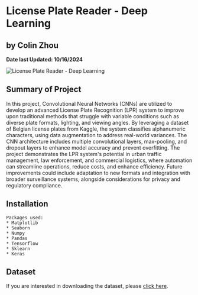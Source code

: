 # License Plate Reader - Deep Learning

## by Colin Zhou

**Date last Updated: 10/16/2024**

![License Plate Reader - Deep Learning](https://private-user-images.githubusercontent.com/125409693/377292152-3f908c22-290d-4ed5-8864-90f204b76f93.jpg?jwt=eyJhbGciOiJIUzI1NiIsInR5cCI6IkpXVCJ9.eyJpc3MiOiJnaXRodWIuY29tIiwiYXVkIjoicmF3LmdpdGh1YnVzZXJjb250ZW50LmNvbSIsImtleSI6ImtleTUiLCJleHAiOjE3MjkxMzQ1MDQsIm5iZiI6MTcyOTEzNDIwNCwicGF0aCI6Ii8xMjU0MDk2OTMvMzc3MjkyMTUyLTNmOTA4YzIyLTI5MGQtNGVkNS04ODY0LTkwZjIwNGI3NmY5My5qcGc_WC1BbXotQWxnb3JpdGhtPUFXUzQtSE1BQy1TSEEyNTYmWC1BbXotQ3JlZGVudGlhbD1BS0lBVkNPRFlMU0E1M1BRSzRaQSUyRjIwMjQxMDE3JTJGdXMtZWFzdC0xJTJGczMlMkZhd3M0X3JlcXVlc3QmWC1BbXotRGF0ZT0yMDI0MTAxN1QwMzAzMjRaJlgtQW16LUV4cGlyZXM9MzAwJlgtQW16LVNpZ25hdHVyZT04NTM3NWNhYzA3Y2NiNzE4MjJjOTJkMjkwNDA1ZTMwMThmZTcyZTBlZDViZjJlMWExZGE4ZTJjMmI3M2I1OTI4JlgtQW16LVNpZ25lZEhlYWRlcnM9aG9zdCJ9.9WoIkOV_eg1VaMLLnJAW6gUuJEYz404Tknzse-cmpWo)


## Summary of Project
In this project, Convolutional Neural Networks (CNNs) are utilized to develop an advanced License Plate Recognition (LPR) system to improve upon traditional methods that struggle with variable conditions such as diverse plate formats, lighting, and viewing angles. By leveraging a dataset of Belgian license plates from Kaggle, the system classifies alphanumeric characters, using data augmentation to address real-world variances. The CNN architecture includes multiple convolutional layers, max-pooling, and dropout layers to enhance model accuracy and prevent overfitting. The project demonstrates the LPR system's potential in urban traffic management, law enforcement, and commercial logistics, where automation can streamline operations, reduce costs, and enhance efficiency. Future improvements could include adaptation to new formats and integration with broader surveillance systems, alongside considerations for privacy and regulatory compliance.

## Installation
~~~~~
Packages used:
* Matplotlib
* Seaborn
* Numpy
* Pandas
* Tensorflow
* Sklearn
* Keras
~~~~~

## Dataset
If you are interested in downloading the dataset, please [click here](https://drive.google.com/drive/folders/12E-J4r6q5N5jCrBEgDocXN4_02EeX3S9?usp=drive_link).

